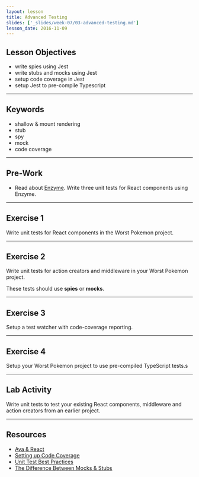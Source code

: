 ```yaml
---
layout: lesson
title: Advanced Testing
slides: ['_slides/week-07/03-advanced-testing.md']
lesson_date: 2016-11-09
---
```


## Lesson Objectives

- write spies using Jest
- write stubs and mocks using Jest
- setup code coverage in Jest
- setup Jest to pre-compile Typescript

---

## Keywords
- shallow & mount rendering
- stub
- spy
- mock
- code coverage

---

## Pre-Work

- Read about [Enzyme](http://airbnb.io/enzyme/). Write three unit tests for React components using Enzyme.

---

## Exercise 1

Write unit tests for React components in the Worst Pokemon project.

---

## Exercise 2

Write unit tests for action creators and middleware in your Worst Pokemon project.

These tests should use **spies** or **mocks**.

---

## Exercise 3

Setup a test watcher with code-coverage reporting.

---

## Exercise 4

Setup your Worst Pokemon project to use pre-compiled TypeScript tests.s

---

## Lab Activity

Write unit tests to test your existing React components, middleware and action creators from an earlier project.

---

## Resources
- [Ava & React](https://github.com/avajs/ava/blob/master/docs/recipes/react.md)
- [Setting up Code Coverage](https://blog.engineyard.com/2015/measuring-clientside-javascript-test-coverage-with-istanbul)
- [Unit Test Best Practices](https://gist.github.com/axyz/64c5087565b2c1907c0a8c4952cba27f)
- [The Difference Between Mocks & Stubs](http://martinfowler.com/articles/mocksArentStubs.html#TheDifferenceBetweenMocksAndStubs)